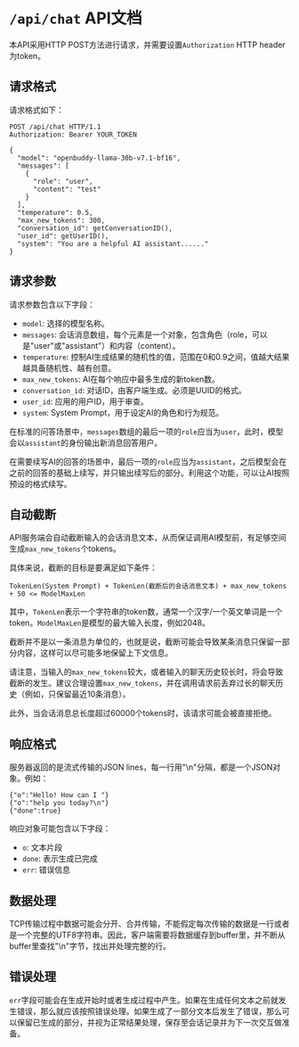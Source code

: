 # `/api/chat` API文档

本API采用HTTP POST方法进行请求，并需要设置`Authorization` HTTP header为token。

## 请求格式

请求格式如下：

```
POST /api/chat HTTP/1.1
Authorization: Bearer YOUR_TOKEN

{
  "model": "openbuddy-llama-30b-v7.1-bf16",
  "messages": [
    {
      "role": "user",
      "content": "test"
    }
  ],
  "temperature": 0.5,
  "max_new_tokens": 300,
  "conversation_id": getConversationID(),
  "user_id": getUserID(),
  "system": "You are a helpful AI assistant......"
}
```

## 请求参数

请求参数包含以下字段：

- `model`: 选择的模型名称。
- `messages`: 会话消息数组，每个元素是一个对象，包含角色（role，可以是"user"或"assistant"）和内容（content）。
- `temperature`: 控制AI生成结果的随机性的值，范围在0和0.9之间，值越大结果越具备随机性、越有创意。
- `max_new_tokens`: AI在每个响应中最多生成的新token数。
- `conversation_id`: 对话ID，由客户端生成。必须是UUID的格式。
- `user_id`: 应用的用户ID，用于审查。
- `system`: System Prompt，用于设定AI的角色和行为规范。

在标准的问答场景中，`messages`数组的最后一项的`role`应当为`user`，此时，模型会以`assistant`的身份输出新消息回答用户。

在需要续写AI的回答的场景中，最后一项的`role`应当为`assistant`，之后模型会在之前的回答的基础上续写，并只输出续写后的部分。利用这个功能，可以让AI按照预设的格式续写。

## 自动截断

API服务端会自动截断输入的会话消息文本，从而保证调用AI模型前，有足够空间生成`max_new_tokens`个tokens。

具体来说，截断的目标是要满足如下条件：

```
TokenLen(System Prompt) + TokenLen(截断后的会话消息文本) + max_new_tokens + 50 <= ModelMaxLen
```

其中，`TokenLen`表示一个字符串的token数，通常一个汉字/一个英文单词是一个token。`ModelMaxLen`是模型的最大输入长度，例如2048。

截断并不是以一条消息为单位的，也就是说，截断可能会导致某条消息只保留一部分内容，这样可以尽可能多地保留上下文信息。

请注意，当输入的`max_new_tokens`较大，或者输入的聊天历史较长时，将会导致截断的发生。建议合理设置`max_new_tokens`，并在调用请求前丢弃过长的聊天历史（例如，只保留最近10条消息）。

此外，当会话消息总长度超过60000个tokens时，该请求可能会被直接拒绝。


## 响应格式

服务器返回的是流式传输的JSON lines，每一行用"\n"分隔，都是一个JSON对象。例如：

```
{"o":"Hello! How can I "}
{"o":"help you today?\n"}
{"done":true}
```

响应对象可能包含以下字段：

- `o`: 文本片段
- `done`: 表示生成已完成
- `err`: 错误信息

## 数据处理

TCP传输过程中数据可能会分开、合并传输，不能假定每次传输的数据是一行或者是一个完整的UTF8字符串。因此，客户端需要将数据缓存到buffer里，并不断从buffer里查找"\n"字节，找出并处理完整的行。

## 错误处理

`err`字段可能会在生成开始时或者生成过程中产生。如果在生成任何文本之前就发生错误，那么就应该按照错误处理。如果生成了一部分文本后发生了错误，那么可以保留已生成的部分，并视为正常结果处理，保存至会话记录并为下一次交互做准备。
